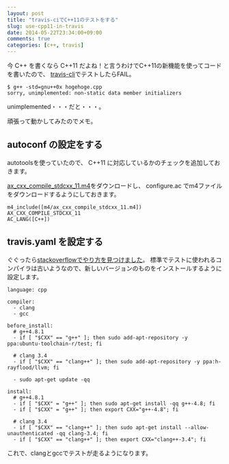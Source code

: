 ```yaml
---
layout: post
title: "travis-ciでC++11のテストをする"
slug: use-cpp11-in-travis
date: 2014-05-22T23:34:00+09:00
comments: true
categories: [c++, travis]
---
```


今 C++ を書くなら C++11 だよね！と言うわけでC++11の新機能を使ってコードを書いたので、
[travis-cli](https://travis-ci.org/)でテストしたらFAIL。

``` plain
$ g++ -std=gnu++0x hogehoge.cpp
sorry, unimplemented: non-static data member initializers
```

unimplemented・・・だと・・・。

頑張って動かしてみたのでメモ。

<!-- More -->

## autoconf の設定をする

autotoolsを使っていたので、
C++11 に対応しているかのチェックを追加しておきます。

[ax_cxx_compile_stdcxx_11.m4](https://www.gnu.org/software/autoconf-archive/ax_cxx_compile_stdcxx_11.html)をダウンロードし、
configure.ac でm4ファイルをダウンロードするようにしておきます。

``` plain configure.ac
m4_include([m4/ax_cxx_compile_stdcxx_11.m4])
AX_CXX_COMPILE_STDCXX_11
AC_LANG([C++])
```


## travis.yaml を設定する

ぐぐったら[stackoverflowでやり方を見つけました](http://stackoverflow.com/questions/22111549/travis-ci-with-clang-3-4-and-c11)。
標準でテストに使われるコンパイラは古いようなので、新しいバージョンのものをインストールするように設定します。

``` plain
language: cpp

compiler:
  - clang
  - gcc

before_install:
  # g++4.8.1
  - if [ "$CXX" == "g++" ]; then sudo add-apt-repository -y ppa:ubuntu-toolchain-r/test; fi

  # clang 3.4
  - if [ "$CXX" == "clang++" ]; then sudo add-apt-repository -y ppa:h-rayflood/llvm; fi

  - sudo apt-get update -qq

install:
  # g++4.8.1
  - if [ "$CXX" = "g++" ]; then sudo apt-get install -qq g++-4.8; fi
  - if [ "$CXX" = "g++" ]; then export CXX="g++-4.8"; fi

  # clang 3.4
  - if [ "$CXX" == "clang++" ]; then sudo apt-get install --allow-unauthenticated -qq clang-3.4; fi
  - if [ "$CXX" == "clang++" ]; then export CXX="clang++-3.4"; fi
```

これで、clangとgccでテストが走るようになります。

